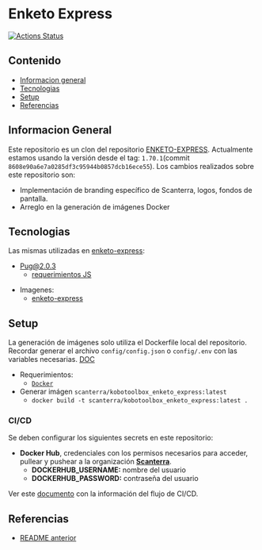# Enketo Express

[![Actions Status](https://github.com/scanterra/enketo-express/workflows/build/badge.svg)](https://github.com/scanterra/enketo-express/actions)


## Contenido

* [Informacion general](#informacion-general)
* [Tecnologias](#tecnologias)
* [Setup](#setup)
* [Referencias](#referencias)

## Informacion General

Este repositorio es un clon del repositorio [ENKETO-EXPRESS](https://github.com/enketo/enketo-express/). Actualmente estamos usando la versión desde el tag: `1.70.1`(commit `8608e90a6e7a0285df3c95944b0857dcb16ece55`).
Los cambios realizados sobre este repositorio son:
- Implementación de branding específico de Scanterra, logos, fondos de pantalla.
- Arreglo en la generación de imágenes Docker

## Tecnologias

Las mismas utilizadas en [enketo-express](https://github.com/enketo/enketo-express):
- Pug@2.0.3
  - [requerimientos JS](package.json)

* Imagenes:
  - [enketo-express](https://hub.docker.com/repository/docker/scanterra/kobotoolbox_enketo-express)

## Setup

La generación de imágenes solo utiliza el Dockerfile local del repositorio.
Recordar generar el archivo `config/config.json` o `config/.env` con las variables necesarias. [DOC](./config/README.md)

- Requerimientos:
    - [`Docker`](https://docs.docker.com/)
- Generar imágen `scanterra/kobotoolbox_enketo_express:latest`
    - `docker build -t scanterra/kobotoolbox_enketo_express:latest .`

### CI/CD

Se deben configurar los siguientes secrets en este repositorio:
- **Docker Hub**, credenciales con los permisos necesarios para acceder, pullear y pushear a la organización [**Scanterra**](https://hub.docker.com/orgs/scanterra).
  - **DOCKERHUB_USERNAME:** nombre del usuario
  - **DOCKERHUB_PASSWORD:** contraseña del usuario

Ver este [documento](https://github.com/scanterra/scanterra_quickstart) con la información del flujo de CI/CD.

## Referencias

- [README anterior](/README_OLD.md)
